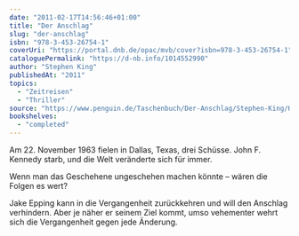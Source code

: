 ```yaml
---
date: "2011-02-17T14:56:46+01:00"
title: "Der Anschlag"
slug: "der-anschlag"
isbn: "978-3-453-26754-1"
coverUri: "https://portal.dnb.de/opac/mvb/cover?isbn=978-3-453-26754-1"
cataloguePermalink: "https://d-nb.info/1014552990"
author: "Stephen King"
publishedAt: "2011"
topics:
  - "Zeitreisen"
  - "Thriller"
source: "https://www.penguin.de/Taschenbuch/Der-Anschlag/Stephen-King/Heyne/e600973.rhd"
bookshelves:
  - "completed"
---
```

Am 22. November 1963 fielen in Dallas, Texas, drei Schüsse. John F. Kennedy 
starb, und die Welt veränderte sich für immer.

Wenn man das Geschehene ungeschehen machen könnte – wären die Folgen es wert?

Jake Epping kann in die Vergangenheit zurückkehren und will den Anschlag 
verhindern. Aber je näher er seinem Ziel kommt, umso vehementer wehrt sich die 
Vergangenheit gegen jede Änderung.